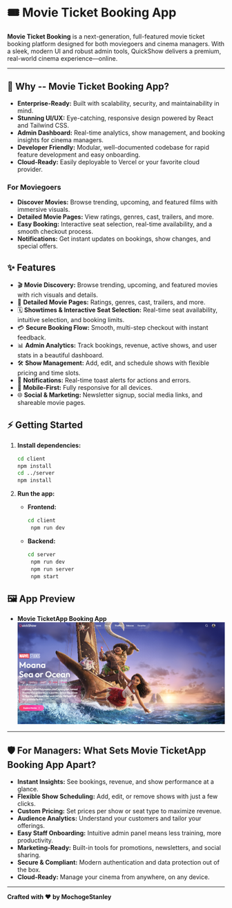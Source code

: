 # 🎟️ Movie Ticket Booking App

**Movie Ticket Booking** is a next-generation, full-featured movie ticket booking platform designed for both moviegoers and cinema managers. With a sleek, modern UI and robust admin tools, QuickShow delivers a premium, real-world cinema experience—online.

---
## 🚀 Why -- Movie Ticket Booking App?

- **Enterprise-Ready:** Built with scalability, security, and maintainability in mind.
- **Stunning UI/UX:** Eye-catching, responsive design powered by React and Tailwind CSS.
- **Admin Dashboard:** Real-time analytics, show management, and booking insights for cinema managers.
- **Developer Friendly:** Modular, well-documented codebase for rapid feature development and easy onboarding.
- **Cloud-Ready:** Easily deployable to Vercel or your favorite cloud provider.

### For Moviegoers

- **Discover Movies:** Browse trending, upcoming, and featured films with immersive visuals.
- **Detailed Movie Pages:** View ratings, genres, cast, trailers, and more.
- **Easy Booking:** Interactive seat selection, real-time availability, and a smooth checkout process.
- **Notifications:** Get instant updates on bookings, show changes, and special offers.

## ✨ Features

- 🎬 **Movie Discovery:** Browse trending, upcoming, and featured movies with rich visuals and details.
- 📝 **Detailed Movie Pages:** Ratings, genres, cast, trailers, and more.
- 🗓️ **Showtimes & Interactive Seat Selection:** Real-time seat availability, intuitive selection, and booking limits.
- 💳 **Secure Booking Flow:** Smooth, multi-step checkout with instant feedback.
- 📊 **Admin Analytics:** Track bookings, revenue, active shows, and user stats in a beautiful dashboard.
- 🛠️ **Show Management:** Add, edit, and schedule shows with flexible pricing and time slots.
- 🔔 **Notifications:** Real-time toast alerts for actions and errors.
- 📱 **Mobile-First:** Fully responsive for all devices.
- 🌐 **Social & Marketing:** Newsletter signup, social media links, and shareable movie pages.

## ⚡ Getting Started

1. **Install dependencies:**
   ```bash
   cd client
   npm install
   cd ../server
   npm install
   ```

2. **Run the app:**
   - **Frontend:**  
     ```bash
     cd client
      npm run dev
     ```
   - **Backend:**  
     ```bash
     cd server
      npm run dev
      npm run server
      npm start
     ```
## 🖼️ App Preview
- **Movie TicketApp Booking App**  
  <img src="./client/public/MovieTicketAppDesignedPage.png" alt="MovieTicketApp" width="900">
---

## 🛡️ For Managers: What Sets Movie TicketApp Booking App Apart?

- **Instant Insights:** See bookings, revenue, and show performance at a glance.
- **Flexible Show Scheduling:** Add, edit, or remove shows with just a few clicks.
- **Custom Pricing:** Set prices per show or seat type to maximize revenue.
- **Audience Analytics:** Understand your customers and tailor your offerings.
- **Easy Staff Onboarding:** Intuitive admin panel means less training, more productivity.
- **Marketing-Ready:** Built-in tools for promotions, newsletters, and social sharing.
- **Secure & Compliant:** Modern authentication and data protection out of the box.
- **Cloud-Ready:** Manage your cinema from anywhere, on any device.

---

**Crafted with ❤️ by MochogeStanley**